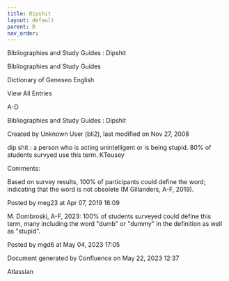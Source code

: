 ```yaml
---
title: Dipshit
layout: default
parent: D
nav_order:
---
```


Bibliographies and Study Guides : Dipshit

Bibliographies and Study Guides

Dictionary of Geneseo English

View All Entries

A-D

Bibliographies and Study Guides : Dipshit

Created by  Unknown User (bli2), last modified on Nov 27, 2008

dip shit : a person who is acting unintelligent or is being stupid. 80% of students survyed use this term. KTousey

Comments:

Based on survey results, 100% of participants could define the word; indicating that the word is not obsolete (M Gillanders, A-F, 2019).

Posted by meg23 at Apr 07, 2019 16:09

M. Dombroski, A-F, 2023: 100% of students surveyed could define this term, many including the word &quot;dumb&quot; or &quot;dummy&quot; in the definition as well as &quot;stupid&quot;.

Posted by mgd6 at May 04, 2023 17:05

Document generated by Confluence on May 22, 2023 12:37

Atlassian
